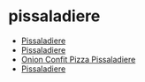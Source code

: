 # pissaladiere

 * [Pissaladiere](../../index/p/pissaladiere-105654.json)
 * [Pissaladiere](../../index/p/pissaladiere-4659.json)
 * [Onion Confit Pizza Pissaladiere](../../index/o/onion-confit-pizza-pissaladiere.json)
 * [Pissaladiere](../../index/p/pissaladiere.json)
